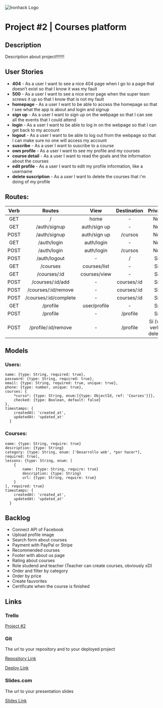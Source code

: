 ![Ironhack Logo](https://i.imgur.com/1QgrNNw.png)

# Project #2 | Courses platform

## Description

Description about project!!!!!!!  

## User Stories

 - **404** - As a user I want to see a nice 404 page when I go to a page that doesn’t exist so that I know it was my fault 
 - **500** - As a user I want to see a nice error page when the super team screws it up so that I know that is not my fault
 - **homepage** - As a user I want to be able to access the homepage so that I see what the app is about and login and signup
 - **sign up** - As a user I want to sign up on the webpage so that I can see all the events that I could attend
 - **login** - As a user I want to be able to log in on the webpage so that I can get back to my account
 - **logout** - As a user I want to be able to log out from the webpage so that I can make sure no one will access my account
 - **suscribe** - As a user I want to suscribe to a course 
 - **own profile** - As a user I want to see my profile and my courses
 - **course detail** - As a user I want to read the goals and the information about the courses
 - **edit profile** - As a user I want to edit my profile information, like a username
 - **delete suscription** - As a user I want to delete the courses that i'm doing of my profile



## Routes:

Verb | Routes | View | Destination | Private  
:--:|:--:|:--:|:--:|:--:|
GET | / |home|-|No
GET | /auth/signup | auth/sign up |-| No
POST | /auth/signup | auth/sign up | /cursos | No
GET | /auth/login | auth/login |-| No
POST | /auth/login | auth/login | /cursos | No
POST | /auth/logout | - | / | Si
GET | /courses | courses/list | - | Si
GET | /courses/:id | courses/view | - |Si
POST | /courses/:id/add | - | courses/:id | Sí
POST | /courses/:id/remove | - | courses/:id | Si
POST | /courses/:id/complete | - | courses/:id | Si
GET | /profile | user/profile | - | Sí
POST | /profile | - | /profile | Sí 
POST | /profile/:id/remove | - | /profile | Sí (ver verbo delete)


## Models

### Users:
```
name: {type: String, required: true},
password: {type: String, required: true},
email: {type: String, required: true, unique: true},
phone: {type: number, unique: true},
courses: {
    *curso*: {type: String, enum:[{type: ObjectId, ref: 'Courses'}]}, 
    checked: {type: Boolean, default: false}
},
timestamps: {
    createdAt: 'created_at',
    updatedAt: 'updated_at'
  }
```

### Courses:
```
name: {type: String, require: true}
description: {type: String}
category: {type: String, enum: ['Desarrollo web', *por hacer*], required: true],
lessons: {type: String, enum: [
	{
		name: {type: String, require: true}
		description: {type: String}
		url: {type: String, require: true}
	}
], required: true}
timestamps: {
    createdAt: 'created_at',
    updatedAt: 'updated_at'
  }
```

## Backlog

- Connect API of Facebook
- Upload profile image
- Search form about courses
- Payment with PayPal or Stripe
- Recommended courses 
- Footer with about us page
- Rating about courses
- Role studend and teacher (Teacher can create courses, obviously xD)
- Order and filter by category
- Order by price
- Create fauvorites
- Certificate when the course is finished



## Links

### Trello

[Project #2](https://trello.com/b/1HlmzB2H/ih-project-2)

### Git

The url to your repository and to your deployed project

[Repository Link](https://github.com/laurarojeda/ironhack-project-2)

[Deploy Link](http://heroku.com)

### Slides.com

The url to your presentation slides

[Slides Link](http://slides.com)

